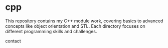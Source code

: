 # cpp
This repository contains my C++ module work, covering basics to advanced concepts like object orientation and STL. Each directory focuses on different programming skills and challenges.


contact